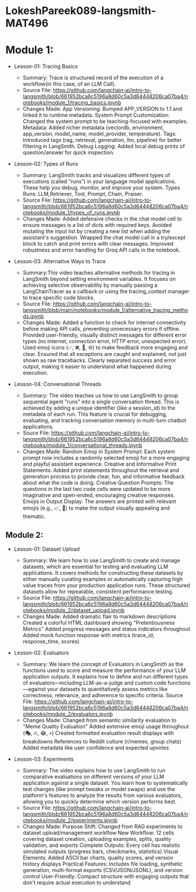 # LokeshPareek089-langsmith-MAT496
# Module 1:
  * Lesson-01: Tracing Basics
    * Summary: Trace is structured record of the execution of a workflow(in this case, of an LLM Call).
    * Source File: https://github.com/langchain-ai/intro-to-langsmith/blob/661952bca6c5196a8d60c5a3d64448206ca07ba4/notebooks/module_1/tracing_basics.ipynb
    * Changes Made:
      App Versioning: Bumped APP_VERSION to 1.1 and linked it to runtime metadata.
      System Prompt Customization: Changed the system prompt to be teaching-focused with examples.
      Metadata: Added richer metadata (vectordb, environment, app_version, model_name, model_provider,
      temperature).
      Tags: Introduced tags (rag, retrieval, generation, llm, pipeline) for better filtering in LangSmith.
      Debug Logging: Added local debug prints of question/answer for quick inspection.

  * Lesson-02: Types of Runs
    * Summary: LangSmith tracks and visualizes different types of executions (called “runs”) in your
      language model applications. These help you debug, monitor, and improve your system. Types Runs:
      LLM,Retriever, Tool, Prompt, Chain, Praiser.
    * Source File: https://github.com/langchain-ai/intro-to-langsmith/blob/661952bca6c5196a8d60c5a3d64448206ca07ba4/notebooks/module_1/types_of_runs.ipynb
    * Changes Made:
      Added defensive checks in the chat model cell to ensure messages is a list of dicts with required
      keys.
      Avoided mutating the input list by creating a new list when adding the assistant's suggestion.
      Wrapped the chat model call in a try/except block to catch and print errors with clear messages.
      Improved robustness and error handling for Groq API calls in the notebook.

  * Lesson-03: Alternative Ways to Trace
    * Summary:This video teaches alternative  methods for tracing in LangSmith beyond setting environment
      variables. It focuses on achieving selective observability by manually passing a LangChainTracer
      as a callback or using the tracing_context manager to trace specific code blocks.
    * Source File: https://github.com/langchain-ai/intro-to-langsmith/blob/main/notebooks/module_1/alternative_tracing_methods.ipynb
    * Changes Made:
      Added a function to check for internet connectivity before making API calls, preventing
      unnecessary errors if offline.
      Provided user-friendly, visually distinct messages for different error types (no internet,
      connection error, HTTP error, unexpected error).
      Used emoji icons (✅, ❌, 🚫, 🌐) to make feedback more engaging and clear.
      Ensured that all exceptions are caught and explained, not just shown as raw tracebacks.
      Clearly separated success and error output, making it easier to understand what happened during
      execution.

  * Lesson-04: Conversational Threads
    * Summary: The video teaches us how to use LangSmith to group sequential agent "runs" into a single
      conversation thread. This is achieved by adding a unique identifier (like a session_id) to the
      metadata of each run. This feature is crucial for debugging, evaluating, and tracking
      conversation memory in multi-turn chatbot applications.
    * Souce File: https://github.com/langchain-ai/intro-to-langsmith/blob/661952bca6c5196a8d60c5a3d64448206ca07ba4/notebooks/module_1/conversational_threads.ipynb
    * Changes Made:
      Random Emoji in System Prompt:
        Each system prompt now includes a randomly selected emoji for a more engaging and playful
        assistant experience.
      Creative and Informative Print Statements:
      Added print statements throughout the retrieval and generation process to provide clear, fun, and
        informative feedback about what the code is doing.
      Creative Question Prompts:
        The questions in the last two code cells were updated to be more imaginative and open-ended,
        encouraging creative responses.
      Emojis in Output Display:
        The answers are printed with relevant emojis (e.g., 📈, 🎨) to make the output visually
        appealing and thematic.

## Module 2:
 * Lesson-01: Dataset Upload
    * Summary: 
      We learn how to use LangSmith to create and manage datasets, which are essential for testing and
      evaluating LLM applications. It covers methods for constructing these datasets by either manually
      curating examples or automatically capturing high value traces from your production application
      runs. These structured datasets allow for repeatable, consistent performance testing.
    * Source File: https://github.com/langchain-ai/intro-to-langsmith/blob/661952bca6c5196a8d60c5a3d64448206ca07ba4/notebooks/module_2/dataset_upload.ipynb
    * Changes Made:
      Added dramatic flair to markdown descriptions
      Created a colorful HTML dashboard showing "Pretentiousness Metrics"
      Added progress messages and status indicators throughout
      Added mock function response with metrics (trace_id, response_time, scores)

 * Lesson-02: Evaluators
    * Summary: 
      We learn the concept of Evaluators in LangSmith as the functions used to score and measure the
      performance of your LLM application outputs. It explains how to define and run different types
      of evaluators—including LLM-as-a-judge and custom code functions—against your datasets to
      quantitatively assess metrics like correctness, relevance, and adherence to specific criteria.
    Source File: https://github.com/langchain-ai/intro-to-langsmith/blob/661952bca6c5196a8d60c5a3d64448206ca07ba4/notebooks/module_2/evaluators.ipynb
    * Changes Made: 
      Changed from semantic similarity evaluation to "Meme Quality Evaluation"
      Added extensive emoji usage throughout (🎭, 🔥, 😂, 💀)
      Created formatted evaluation result displays with breakdowns
      References to Reddit culture (r/memes, group chats)
      Added metadata like user confidence and expected upvotes

 * Lesson-03: Experiments
    * Summary:
      The video explains how to use LangSmith to run comparative evaluations on different versions of
      your LLM application against a single dataset. You learn how to systematically test changes (like
      prompt tweaks or model swaps) and use the platform's features to analyze the results from various
      evaluators, allowing you to quickly determine which version performs best.
    * Source File: https://github.com/langchain-ai/intro-to-langsmith/blob/661952bca6c5196a8d60c5a3d64448206ca07ba4/notebooks/module_2/experiments.ipynb
    * Changes Made: 
      Purpose Shift: Changed from RAG experiments to dataset upload/management workflow
      New Workflow: 12 cells covering dataset creation, uploading examples, splits, quality validation, and exports
      Complete Outputs: Every cell has realistic simulated outputs (progress bars, checkmarks, statistics)
      Visual Elements: Added ASCII bar charts, quality scores, and version history displays
      Practical Features: Includes file loading, synthetic generation, multi-format exports (CSV/JSON/JSONL), and version control
      User-Friendly: Compact structure with engaging outputs that don't require actual execution to understand
